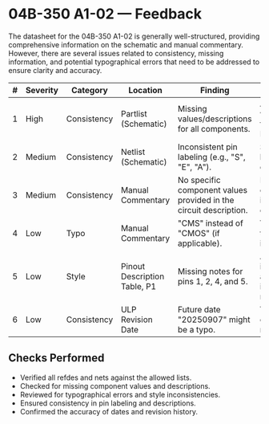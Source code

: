 # 04B-350 A1-02 — Feedback

The datasheet for the 04B-350 A1-02 is generally well-structured, providing comprehensive information on the schematic and manual commentary. However, there are several issues related to consistency, missing information, and potential typographical errors that need to be addressed to ensure clarity and accuracy.

| #  | Severity | Category   | Location                  | Finding                                                                 | Suggested Fix                                                      | Confidence |
|----|----------|------------|---------------------------|------------------------------------------------------------------------|-------------------------------------------------------------------|------------|
| 1  | High     | Consistency| Partlist (Schematic)      | Missing values/descriptions for all components.                        | Add values/descriptions for C1–C8, Q1–Q3, R1–R17, TP1–TP6.        | High       |
| 2  | Medium   | Consistency| Netlist (Schematic)       | Inconsistent pin labeling (e.g., "S", "E", "A").                       | Standardize pin labeling across the document.                     | Medium     |
| 3  | Medium   | Consistency| Manual Commentary         | No specific component values provided in the circuit description.      | Include specific component values in the circuit description.     | Medium     |
| 4  | Low      | Typo       | Manual Commentary         | "CMS" instead of "CMOS" (if applicable).                              | Verify and correct to "CMOS" if intended.                         | Low        |
| 5  | Low      | Style      | Pinout Description Table, P1 | Missing notes for pins 1, 2, 4, and 5.                                 | Add notes or indicate "N/A" if no additional information is needed.| Low        |
| 6  | Low      | Consistency| ULP Revision Date         | Future date "20250907" might be a typo.                               | Verify the date and correct if necessary.                         | Low        |

## Checks Performed

- Verified all refdes and nets against the allowed lists.
- Checked for missing component values and descriptions.
- Reviewed for typographical errors and style inconsistencies.
- Ensured consistency in pin labeling and descriptions.
- Confirmed the accuracy of dates and revision history.